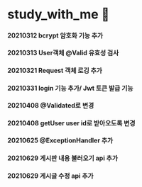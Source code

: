 # study_with_me 📖

#### 20210312 bcrypt 암호화 기능 추가
#### 20210313 User객체 @Valid 유효성 검사
#### 20210321 Request 객체 로깅 추가
#### 20210331 login 기능 추가/ Jwt 토큰 발급 기능 
#### 20210408 @Validated로 변경
#### 20210408 getUser user id로 받아오도록 변경
#### 20210625 @ExceptionHandler 추가
#### 20210629 게시판 내용 불러오기 api 추가
#### 20210629 게시글 수정 api 추가